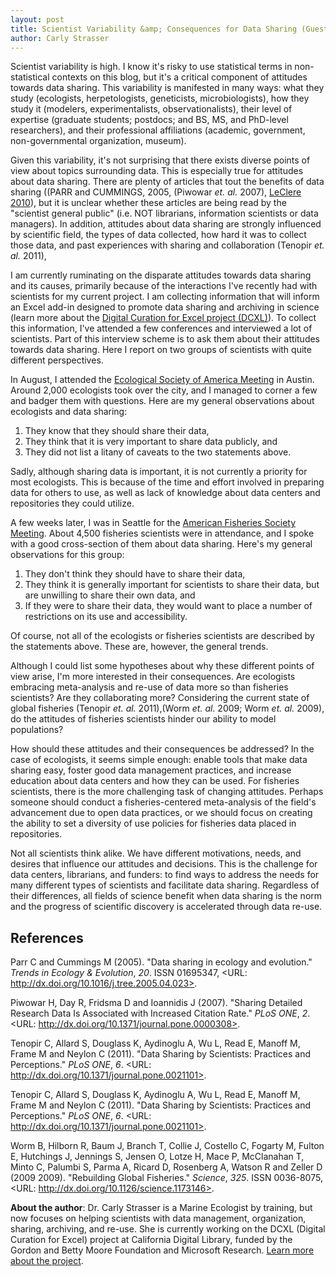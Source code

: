 ```yaml
---
layout: post
title: Scientist Variability &amp; Consequences for Data Sharing (Guest Post)
author: Carly Strasser
---
```


Scientist variability is high. I know it's risky to use statistical terms in non-statistical contexts on this blog, but it's a critical component of attitudes towards data sharing. This variability is manifested in many ways: what they study (ecologists, herpetologists, geneticists, microbiologists), how they study it (modelers, experimentalists, observationalists), their level of expertise (graduate students; postdocs; and BS, MS, and PhD-level researchers), and their professional affiliations (academic, government, non-governmental organization, museum).

Given this variability, it's not surprising that there exists diverse points of view about topics surrounding data. This is especially true for attitudes about data sharing. There are plenty of articles that tout the benefits of data sharing ((PARR and CUMMINGS, 2005, (Piwowar _et. al._ 2007), <a href="http://chronicle.com/article/Too-Many-Researchers-Are/123749/?sid=at&amp;utm_source=at&amp;utm_medium=en" target="_blank">LeClere 2010</a>), but it is unclear whether these articles are being read by the "scientist general public" (i.e. NOT librarians, information scientists or data managers). In addition, attitudes about data sharing are strongly influenced by scientific field, the types of data collected, how hard it was to collect those data, and past experiences with sharing and collaboration (Tenopir _et. al._ 2011),

I am currently ruminating on the disparate attitudes towards data sharing and its causes, primarily because of the interactions I've recently had with scientists for my current project. I am collecting information that will inform an Excel add-in designed to promote data sharing and archiving in science (learn more about the <a href="http://dcxl.cdlib.org">Digital Curation for Excel project (DCXL)</a>). To collect this information, I've attended a few conferences and interviewed a lot of scientists. Part of this interview scheme is to ask them about their attitudes towards data sharing. Here I report on two groups of scientists with quite different perspectives.

In August, I attended the <a href="http://www.esa.org/austin/" target="_blank">Ecological Society of America Meeting</a> in Austin. Around 2,000 ecologists took over the city, and I managed to corner a few and badger them with questions. Here are my general observations about ecologists and data sharing:

1. They know that they should share their data,
2. They think that it is very important to share data publicly, and
3. They did not list a litany of caveats to the two statements above.

Sadly, although sharing data is important, it is not currently a priority for most ecologists. This is because of the time and effort involved in preparing data for others to use, as well as lack of knowledge about data centers and repositories they could utilize.

A few weeks later, I was in Seattle for the <a href="http://www.afs2011.org" target="_blank">American Fisheries Society Meeting</a>. About 4,500 fisheries scientists were in attendance, and I spoke with a good cross-section of them about data sharing. Here's my general observations for this group:

1. They don't think they should have to share their data,
2. They think it is generally important for scientists to share their data, but are unwilling to share their own data, and
3. If they were to share their data, they would want to place a number of restrictions on its use and accessibility.

Of course, not all of the ecologists or fisheries scientists are described by the statements above. These are, however, the general trends.

Although I could list some hypotheses about why these different points of view arise, I'm more interested in their consequences. Are ecologists embracing meta-analysis and re-use of data more so than fisheries scientists? Are they collaborating more? Considering the current state of global fisheries (Tenopir _et. al._ 2011),(Worm _et. al._ 2009; Worm _et. al._ 2009), do the attitudes of fisheries scientists hinder our ability to model populations?

How should these attitudes and their consequences be addressed? In the case of ecologists, it seems simple enough: enable tools that make data sharing easy, foster good data management practices, and increase education about data centers and how they can be used. For fisheries scientists, there is the more challenging task of changing attitudes. Perhaps someone should conduct a fisheries-centered meta-analysis of the field's advancement due to open data practices, or we should focus on creating the ability to set a diversity of use policies for fisheries data placed in repositories.

Not all scientists think alike. We have different motivations, needs, and desires that influence our attitudes and decisions. This is the challenge for data centers, librarians, and funders: to find ways to address the needs for many different types of scientists and facilitate data sharing. Regardless of their differences, all fields of science benefit when data sharing is the norm and the progress of scientific discovery is accelerated through data re-use.

References
----------

Parr C and Cummings M (2005). "Data sharing in ecology and
evolution." _Trends in Ecology & Evolution_, *20*. ISSN 01695347,
<URL: http://dx.doi.org/10.1016/j.tree.2005.04.023>.

Piwowar H, Day R, Fridsma D and Ioannidis J (2007). "Sharing
Detailed Research Data Is Associated with Increased Citation
Rate." _PLoS ONE_, *2*. <URL:
http://dx.doi.org/10.1371/journal.pone.0000308>.

Tenopir C, Allard S, Douglass K, Aydinoglu A, Wu L, Read E, Manoff
M, Frame M and Neylon C (2011). "Data Sharing by Scientists:
Practices and Perceptions." _PLoS ONE_, *6*. <URL:
http://dx.doi.org/10.1371/journal.pone.0021101>.

Tenopir C, Allard S, Douglass K, Aydinoglu A, Wu L, Read E, Manoff
M, Frame M and Neylon C (2011). "Data Sharing by Scientists:
Practices and Perceptions." _PLoS ONE_, *6*. <URL:
http://dx.doi.org/10.1371/journal.pone.0021101>.

Worm B, Hilborn R, Baum J, Branch T, Collie J, Costello C, Fogarty
M, Fulton E, Hutchings J, Jennings S, Jensen O, Lotze H, Mace P,
McClanahan T, Minto C, Palumbi S, Parma A, Ricard D, Rosenberg A,
Watson R and Zeller D (2009 2009). "Rebuilding Global Fisheries."
_Science_, *325*. ISSN 0036-8075, <URL:
http://dx.doi.org/10.1126/science.1173146>.



**About the author**: Dr. Carly Strasser is a Marine Ecologist by training, but now focuses on helping scientists with data management, organization, sharing, archiving, and re-use. She is currently working on the DCXL (Digital Curation for Excel) project at California Digital Library, funded by the Gordon and Betty Moore Foundation and Microsoft Research. [Learn more about the project](http://dcxl.cdlib.org).
